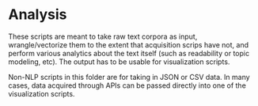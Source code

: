 # Analysis
These scripts are meant to take raw text corpora as input, wrangle/vectorize them to the extent that acquisition scrips have not, and perform various analytics about the text itself (such as readability or topic modeling, etc). The output has to be usable for visualization scripts.

Non-NLP scripts in this folder are for taking in JSON or CSV data. In many cases, data acquired through APIs can be passed directly into one of the visualization scripts.
